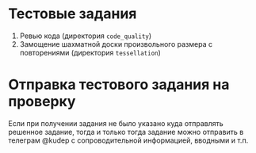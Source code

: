 # Тестовые задания
1. Ревью кода (директория `code_quality`)
1. Замощение шахматной доски произвольного размера с повторениями (директория `tessellation`)
 
 
# Отправка тестового задания на проверку
Если при получении задания не было указано куда отправлять решенное задание, тогда и только тогда задание можно отправить в телеграм @kudep с сопроводительной информацией, вводными и т.п.

